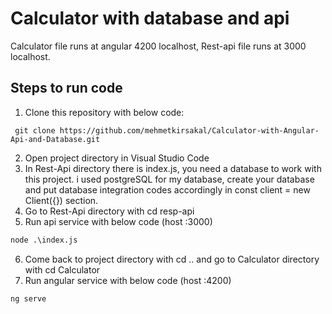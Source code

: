 # Calculator with database and api

Calculator file runs at angular 4200 localhost, Rest-api file runs at 3000 localhost. 

## Steps to run code

1. Clone this repository with below code:
```git
 git clone https://github.com/mehmetkirsakal/Calculator-with-Angular-Api-and-Database.git
```
2. Open project directory in Visual Studio Code
3. In Rest-Api directory there is index.js, you need a database to work with this project. i used postgreSQL for my database, create your database and put database integration codes accordingly in const client = new Client({}) section.
4. Go to Rest-Api directory with cd resp-api
5. Run api service  with below code (host :3000)
```cmd
node .\index.js
```
6. Come back to project directory with cd .. and go to Calculator directory with cd Calculator
7. Run angular service with below code (host :4200)
```cmd
ng serve
```
